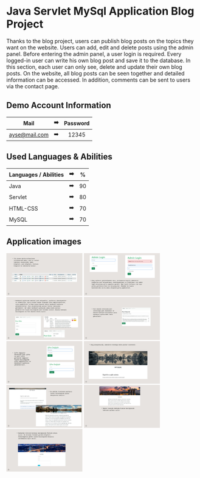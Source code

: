 # Java Servlet MySql Application Blog Project

Thanks to the blog project, users can publish blog posts on the topics they want on the website. Users can add, edit and delete posts using the admin panel. Before entering the admin panel, a user login is required. Every logged-in user can write his own blog post and save it to the database. In this section, each user can only see, delete and update their own blog posts. On the website, all blog posts can be seen together and detailed information can be accessed. In addition, comments can be sent to users via the contact page.

## Demo Account Information

| Mail | :arrow_right: | Password |
| ------------- |:-------------:|:-------------:|
| ayse@mail.com | :arrow_right: | 12345 |

## Used Languages & Abilities

| Languages / Abilities | :arrow_right: | % |
| ------------- |:-------------:|:-------------:|
| Java | :arrow_right: | 90 |
| Servlet | :arrow_right: | 80 |
| HTML-CSS | :arrow_right: | 70 |
| MySQL| :arrow_right: | 70 |

## Application images

<p>
<a href="https://github.com/ilaydaguler/Java-Servlet-MySql-Application-Blog-Project/blob/main/images/1.jpg" target="_blank">
<img src="https://github.com/ilaydaguler/Java-Servlet-MySql-Application-Blog-Project/blob/main/images/1.jpg" width="200" style="max-width:100%;"></a>
  
<a href="https://github.com/ilaydaguler/Java-Servlet-MySql-Application-Blog-Project/blob/main/images/2.jpg" target="_blank">
<img src="https://github.com/ilaydaguler/Java-Servlet-MySql-Application-Blog-Project/blob/main/images/2.jpg" width="200" style="max-width:100%;"></a>
  
<a href="https://github.com/ilaydaguler/Java-Servlet-MySql-Application-Blog-Project/blob/main/images/3.jpg" target="_blank">
<img src="https://github.com/ilaydaguler/Java-Servlet-MySql-Application-Blog-Project/blob/main/images/3.jpg" width="200" style="max-width:100%;"></a>                         
  
<a href="https://github.com/ilaydaguler/Java-Servlet-MySql-Application-Blog-Project/blob/main/images/4.jpg" target="_blank">
<img src="https://github.com/ilaydaguler/Java-Servlet-MySql-Application-Blog-Project/blob/main/images/4.jpg" width="200" style="max-width:100%;"></a>

<a href="https://github.com/ilaydaguler/Java-Servlet-MySql-Application-Blog-Project/blob/main/images/5.jpg" target="_blank">
<img src="https://github.com/ilaydaguler/Java-Servlet-MySql-Application-Blog-Project/blob/main/images/5.jpg" width="200" style="max-width:100%;"></a>
  
<a href="https://github.com/ilaydaguler/Java-Servlet-MySql-Application-Blog-Project/blob/main/images/6.jpg" target="_blank">
<img src="https://github.com/ilaydaguler/Java-Servlet-MySql-Application-Blog-Project/blob/main/images/6.jpg" width="200" style="max-width:100%;"></a>
  
<a href="https://github.com/ilaydaguler/Java-Servlet-MySql-Application-Blog-Project/blob/main/images/7.jpg" target="_blank">
<img src="https://github.com/ilaydaguler/Java-Servlet-MySql-Application-Blog-Project/blob/main/images/7.jpg" width="200" style="max-width:100%;"></a>
  
<a href="https://github.com/ilaydaguler/Java-Servlet-MySql-Application-Blog-Project/blob/main/images/8.jpg" target="_blank">
<img src="https://github.com/ilaydaguler/Java-Servlet-MySql-Application-Blog-Project/blob/main/images/8.jpg" width="200" style="max-width:100%;"></a>
 
<a href="https://github.com/ilaydaguler/Java-Servlet-MySql-Application-Blog-Project/blob/main/images/9.jpg" target="_blank">
<img src="https://github.com/ilaydaguler/Java-Servlet-MySql-Application-Blog-Project/blob/main/images/9.jpg" width="200" style="max-width:100%;"></a>
  
  
</p>



